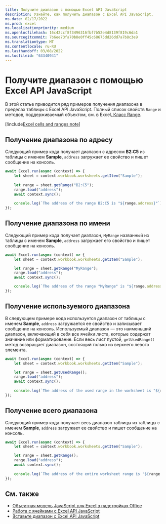 ```yaml
---
title: Получите диапазон с помощью Excel API JavaScript
description: Узнайте, как получить диапазон с Excel API JavaScript.
ms.date: 02/17/2022
ms.prod: excel
ms.localizationpriority: medium
ms.openlocfilehash: 16c42ccf8f3496316fbf7b52e4d8139f819c6da1
ms.sourcegitcommit: 7b6ee73fa70b8e0ff45c68675dd26dd7a7b8c3e9
ms.translationtype: MT
ms.contentlocale: ru-RU
ms.lasthandoff: 03/08/2022
ms.locfileid: "63340941"
---
```

# <a name="get-a-range-using-the-excel-javascript-api"></a>Получите диапазон с помощью Excel API JavaScript

В этой статье приводится ряд примеров получения диапазона в пределах таблицы с Excel API JavaScript. Полный список свойств `Range` и методов, поддерживаемый объектом, см. в Excel[. Класс Range](/javascript/api/excel/excel.range).

[!include[Excel cells and ranges note](../includes/note-excel-cells-and-ranges.md)]

## <a name="get-range-by-address"></a>Получение диапазона по адресу

Следующий пример кода получает диапазон с адресом **B2:C5** из таблицы с именем **Sample**, `address` загружает ее свойство и пишет сообщение на консоль.

```js
await Excel.run(async (context) => {
    let sheet = context.workbook.worksheets.getItem("Sample");
    
    let range = sheet.getRange("B2:C5");
    range.load("address");
    await context.sync();
    
    console.log(`The address of the range B2:C5 is "${range.address}"`);
});
```

## <a name="get-range-by-name"></a>Получение диапазона по имени

Следующий пример кода получает диапазон, `MyRange` названный из таблицы с именем **Sample**, `address` загружает его свойство и пишет сообщение на консоль.

```js
await Excel.run(async (context) => {
    let sheet = context.workbook.worksheets.getItem("Sample");

    let range = sheet.getRange("MyRange");
    range.load("address");
    await context.sync();

    console.log(`The address of the range "MyRange" is "${range.address}"`);
});
```

## <a name="get-used-range"></a>Получение используемого диапазона

В следующем примере кода используется диапазон от таблицы с именем **Sample**, `address` загружается ее свойство и записывает сообщение на консоль. Используемый диапазон — это наименьший диапазон, включающий в себя все ячейки листа, которые содержат значение или форматирование. Если весь лист пустой, `getUsedRange()` метод возвращает диапазон, состоящий только из верхнего левого элемента.

```js
await Excel.run(async (context) => {
    let sheet = context.workbook.worksheets.getItem("Sample");

    let range = sheet.getUsedRange();
    range.load("address");
    await context.sync();
    
    console.log(`The address of the used range in the worksheet is "${range.address}"`);
});
```

## <a name="get-entire-range"></a>Получение всего диапазона

Следующий пример кода получает весь диапазон таблицы из таблицы с именем **Sample**, `address` загружает ее свойство и пишет сообщение на консоль.

```js
await Excel.run(async (context) => {
    let sheet = context.workbook.worksheets.getItem("Sample");

    let range = sheet.getRange();
    range.load("address");
    await context.sync();
    
    console.log(`The address of the entire worksheet range is "${range.address}"`);
});
```

## <a name="see-also"></a>См. также

- [Объектная модель JavaScript для Excel в надстройках Office](excel-add-ins-core-concepts.md)
- [Работа с ячейками с Excel API JavaScript](excel-add-ins-cells.md)
- [Вставьте диапазон с Excel API JavaScript](excel-add-ins-ranges-insert.md)
